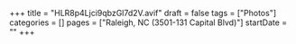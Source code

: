 +++
title = "HLR8p4Ljci9qbzGl7d2V.avif"
draft = false
tags = ["Photos"]
categories = []
pages = ["Raleigh, NC (3501-131 Capital Blvd)"]
startDate = ""
+++
